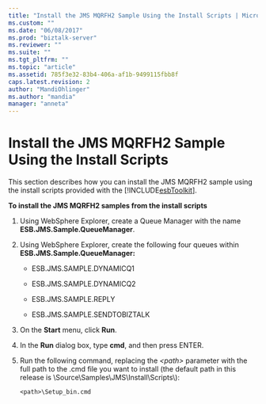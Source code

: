 ```yaml
---
title: "Install the JMS MQRFH2 Sample Using the Install Scripts | Microsoft Docs"
ms.custom: ""
ms.date: "06/08/2017"
ms.prod: "biztalk-server"
ms.reviewer: ""
ms.suite: ""
ms.tgt_pltfrm: ""
ms.topic: "article"
ms.assetid: 785f3e32-83b4-406a-af1b-9499115fbb8f
caps.latest.revision: 2
author: "MandiOhlinger"
ms.author: "mandia"
manager: "anneta"
---
```

# Install the JMS MQRFH2 Sample Using the Install Scripts
This section describes how you can install the JMS MQRFH2 sample using the install scripts provided with the [!INCLUDE[esbToolkit](../includes/esbtoolkit-md.md)].  
  
 **To install the JMS MQRFH2 samples from the install scripts**  
  
1.  Using WebSphere Explorer, create a Queue Manager with the name **ESB.JMS.Sample.QueueManager**.  
  
2.  Using WebSphere Explorer, create the following four queues within **ESB.JMS.Sample.QueueManager:**  
  
    -   ESB.JMS.SAMPLE.DYNAMICQ1  
  
    -   ESB.JMS.SAMPLE.DYNAMICQ2  
  
    -   ESB.JMS.SAMPLE.REPLY  
  
    -   ESB.JMS.SAMPLE.SENDTOBIZTALK  
  
3.  On the **Start** menu, click **Run**.  
  
4.  In the **Run** dialog box, type **cmd**, and then press ENTER.  
  
5.  Run the following command, replacing the *\<path\>* parameter with the full path to the .cmd file you want to install (the default path in this release is \Source\Samples\JMS\Install\Scripts\\):  
  
    ```  
    <path>\Setup_bin.cmd  
    ```
